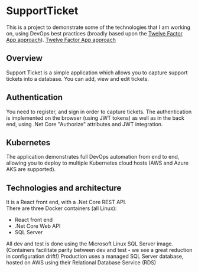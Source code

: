 SupportTicket
=============


This is a project to demonstrate some of the technologies that I am working on, using DevOps best practices (broadly based upon the [Twelve Factor App approach](https://12factor.net/)).  <a href="https://12factor.net/" target="_new">Twelve Factor App approach</a>

## Overview
Support Ticket is a simple application which allows you to capture support tickets into a database. You can add, view and edit tickets. 

## Authentication
You need to register, and sign in order to capture tickets.  The authentication is implemented on the browser (using JWT tokens) as well as in the back end, using .Net Core "Authorize" attributes and JWT integration.

## Kubernetes
The application demonstrates full DevOps automation from end to end, allowing you to deploy to multiple Kubernetes cloud hosts (AWS and Azure AKS are supported).

## Technologies and architecture
It is a React front end, with a .Net Core REST API.  
There are three Docker containers (all Linux): 

* React front end
* .Net Core Web API
* SQL Server

All dev and test is done using the Microsoft Linux SQL Server image.  (Containers facilitate parity between dev and test - we see a great reduction in configuration drift!)
Production uses a managed SQL Server database, hosted on AWS using their Relational Database Service (RDS)









